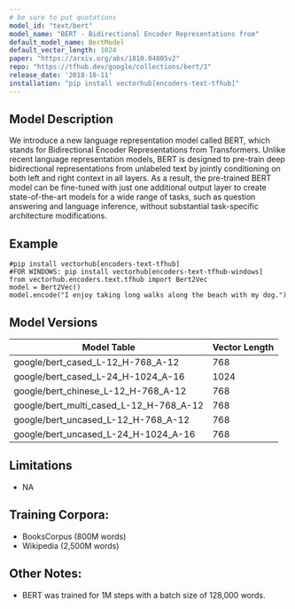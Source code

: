 ```yaml
---
# be sure to put quotations
model_id: "text/bert"
model_name: "BERT - Bidirectional Encoder Representations from"
default_model_name: BertModel
default_vector_length: 1024
paper: "https://arxiv.org/abs/1810.04805v2"
repo: "https://tfhub.dev/google/collections/bert/1"
release_date: '2018-10-11'
installation: "pip install vectorhub[encoders-text-tfhub]"
---
```


## Model Description

We introduce a new language representation model called BERT, which stands for Bidirectional Encoder Representations from Transformers. Unlike recent language representation models, BERT is designed to pre-train deep bidirectional representations from unlabeled text by jointly conditioning on both left and right context in all layers. As a result, the pre-trained BERT model can be fine-tuned with just one additional output layer to create state-of-the-art models for a wide range of tasks, such as question answering and language inference, without substantial task-specific architecture modifications.

## Example

```
#pip install vectorhub[encoders-text-tfhub]
#FOR WINDOWS: pip install vectorhub[encoders-text-tfhub-windows]
from vectorhub.encoders.text.tfhub import Bert2Vec
model = Bert2Vec()
model.encode("I enjoy taking long walks along the beach with my dog.")
```

## Model Versions

Model Table | Vector Length 
------------| ---------- 
google/bert_cased_L-12_H-768_A-12 | 768  
google/bert_cased_L-24_H-1024_A-16 | 1024
google/bert_chinese_L-12_H-768_A-12 | 768
google/bert_multi_cased_L-12_H-768_A-12 | 768
google/bert_uncased_L-12_H-768_A-12 | 768
google/bert_uncased_L-24_H-1024_A-16 | 768


## Limitations

* NA

## Training Corpora:

* BooksCorpus (800M words)
* Wikipedia (2,500M words)

## Other Notes:

* BERT was trained for 1M steps with a batch size of 128,000 words.


